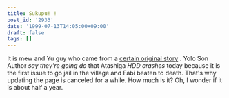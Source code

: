 ```yaml
---
title: Sukupu! !
post_id: '2933'
date: '1999-07-13T14:05:00+09:00'
draft: false
tags: []
---
```


It is mew and Yu guy who came from a [certain original story](/tag/cats-story) . Yolo Son Author _say they're going do_ that Atashiga _HDD crashes_ today because it is the first issue to go jail in the village and Fabi beaten to death. That's why updating the page is canceled for a while. How much is it? Oh, I wonder if it is about half a year.